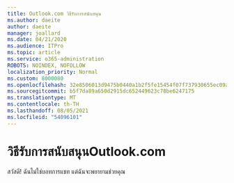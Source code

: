 ```yaml
---
title: Outlook.com วิธีรับการสนับสนุน
ms.author: daeite
author: daeite
manager: joallard
ms.date: 04/21/2020
ms.audience: ITPro
ms.topic: article
ms.service: o365-administration
ROBOTS: NOINDEX, NOFOLLOW
localization_priority: Normal
ms.custom: 8000080
ms.openlocfilehash: 32e8506013d9475b0440a1b2f5fe15454f07f737930655ec09aab7683d5f39e5
ms.sourcegitcommit: b5f7da89a650d2915dc652449623c78be6247175
ms.translationtype: MT
ms.contentlocale: th-TH
ms.lasthandoff: 08/05/2021
ms.locfileid: "54096101"
---
```

# <a name="how-to-get-outlookcom-support"></a>วิธีรับการสนับสนุนOutlook.com

สวัสดี!
ฉันไม่ใช่บอทการแชท แต่ฉันจะพยายามช่วยคุณ


